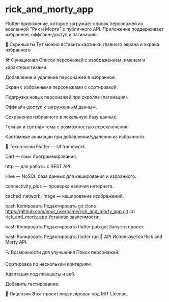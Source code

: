 # rick_and_morty_app

Flutter-приложение, которое загружает список персонажей из вселенной "Рик и Морти" с публичного API. Приложение поддерживает избранное, оффлайн-доступ и пагинацию.

📸 Скриншоты
Тут можно вставить картинки главного экрана и экрана избранного

🛠 Функционал
Список персонажей с изображением, именем и характеристиками.

Добавление и удаление персонажей в избранное.

Экран с избранными персонажами с сортировкой.

Подгрузка новых персонажей при скролле (пагинация).

Оффлайн-доступ к загруженным данным.

Сохранение избранного в локальную базу данных.

Темная и светлая тема с возможностью переключения.

Кастомные анимации при добавлении/удалении из избранного.

🚀 Технологии
Flutter — UI framework.

Dart — язык программирования.

http — для работы с REST API.

Hive — NoSQL база данных для кеширования и избранного.

connectivity_plus — проверка наличия интернета.

cached_network_image — кеширование изображений.


bash
Копировать
Редактировать
git clone https://github.com/your_username/rick_and_morty_app.git
cd rick_and_morty_app
Установи зависимости:

bash
Копировать
Редактировать
flutter pub get
Запусти проект:

bash
Копировать
Редактировать
flutter run
📡 API
Используется Rick and Morty API.

🔍 Возможности для улучшения
Поиск персонажей.

Сортировка по нескольким критериям.

Адаптация под планшеты и веб.

Добавить тестирование.

📄 Лицензия
Этот проект лицензирован под MIT License.